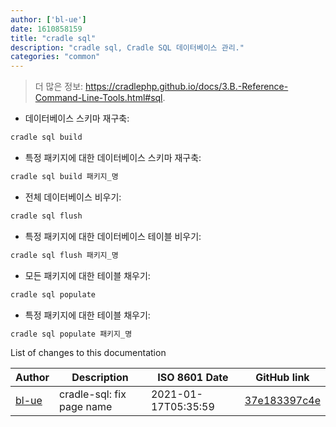 ```yaml
---
author: ['bl-ue']
date: 1610858159
title: "cradle sql"
description: "cradle sql, Cradle SQL 데이터베이스 관리."
categories: "common"
---
```

> 더 많은 정보: <https://cradlephp.github.io/docs/3.B.-Reference-Command-Line-Tools.html#sql>.

- 데이터베이스 스키마 재구축:

```bash
cradle sql build
```

- 특정 패키지에 대한 데이터베이스 스키마 재구축:

```bash
cradle sql build 패키지_명
```

- 전체 데이터베이스 비우기:

```bash
cradle sql flush
```

- 특정 패키지에 대한 데이터베이스 테이블 비우기:

```bash
cradle sql flush 패키지_명
```

- 모든 패키지에 대한 테이블 채우기:

```bash
cradle sql populate
```

- 특정 패키지에 대한 테이블 채우기:

```bash
cradle sql populate 패키지_명
```
List of changes to this documentation


Author | Description | ISO 8601 Date | GitHub link
------|-----|-----|-----
[bl-ue](mailto:54780737+bl-ue@users.noreply.github.com) | cradle-sql: fix page name | 2021-01-17T05:35:59 | [37e183397c4e](https://github.com/tldr-pages/tldr/commit/37e183397c4ed5db4e97747e26940f98da40f6a2)

